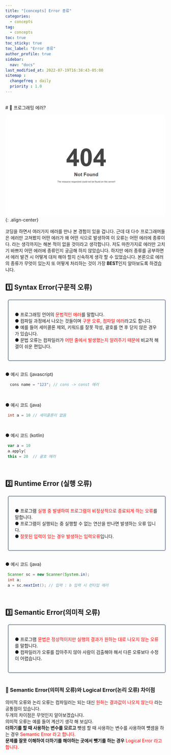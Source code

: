 ```yaml
---
title: "[concepts] Error 종류"
categories:
  - concepts
tag: 
  - concepts
toc: true
toc_sticky: true
toc_label: "Error 종류"
author_profile: true
sidebar:
  nav: "docs"
last_modified_at: 2022-07-19T16:38:43-05:00
sitemap :
  changefreq : daily
  priority : 1.0
---
```

<style>
.rcorners {
  border-radius: 5px;
  border: 2px solid lightslategrey;
  padding: 20px 20px;
  margin-left: 0.5rem;
  width: auto; /* Making auto-sizable width */
  height: auto;
}
</style>
<br>
# 🔎 프로그래밍 에러?

![images](/assets/post/2022-07-19-programming-error/DEFINICIONES.-ERROR-404.jpg){: .align-center}
<br>
<br>
코딩을 하면서 여러가지 에러를 만나 본 경험이 있을 겁니다. 근데 대 다수 프로그래머들은 에러만 고쳐봤지 어떤 에러가 왜 어떤 식으로 발생하여 이 오류는 어떤 에러에 종류이다. 라는 생각까지는 해본 적이 없을
것이라고 생각합니다. 저도 마찬가지로 에러만 고치기 바쁘지 어떤 에러에 종류인지 궁금해 하지 않았습니다. 하지만 에러 종류를 공부하면서 에러 발견 시 어떻게 대처 해야 할지 신속하게 생각 할 수 있었습니다. 본론으로
에러의 종류가 무엇이 있는지 또 어떻게 처리하는 것이 가장 **BEST**인지 알아보도록 하겠습니다.

## 1️⃣ Syntax Error(구문적 오류)

<div class="rcorners">

● 프로그래밍 언어의 <span style="color: red">문법적인 에러</span>를 말합니다.
<br>
● 컴파일 과정에서 나오는 것들이며 <span style="color: red">구문 오류, 컴파일 에러</span>라고도 합니다.
<br>
● 예를 들어 세미콜론 제외, 키워드를 잘못 작성, 괄호를 연 후 닫지 않은 경우가 있습니다.
<br>
● 문법 오류는 컴파일러가 <span style="color: red">어떤 줄에서 발생했는지 알려주기 때문에</span> 비교적 해결이 쉬운 편입니다.
</div>
<br>

● 예시 코드 (javascript)
``` javascript
  cons name = "123"; // cons -> const 에러
```
<br>

● 예시 코드 (java)
``` java
 int a = 10 // 세미콜론이 없음
```
<br>

● 예시 코드 (kotlin)
``` kotlin
 var a = 10
 a.apply{
 this = 20  // 괄호 에러
```
<br>

## 2️⃣ Runtime Error (실행 오류)

<div class="rcorners">

● 프로그램 <span style="color: red">실행 중 발생하여 프로그램이 비정상적으로 종료되게 하는 오류</span>를 말합니다.
<br>
● 프로그램이 실행되는 중 실행할 수 없는 연산을 만나면 발생하는 오류 입니다.
<br>
● <span style="color: red">잘못된 입력이 있는 경우 발생하는 입력오류</span>입니다.
</div>

<br>

● 예시 코드 (java)

``` java
 Scanner sc = new Scanner(System.in);
 int a;
 a = sc.nextInt(); // 입력 : b 입력 시 런타입 에러
```
<br>

## 3️⃣ Semantic Error(의미적 오류)

<div class="rcorners">

● 프로그램 <span style="color: red">문법은 정상적이지만 실행의 결과가 원하는 대로 나오지 않는 오류</span>를 말합니다.
<br>
● 컴파일러가 오류를 잡아주지 않아 사람이 검출해야 해서 다른 오류보다 수정이 어렵습니다.
</div>
<br>

### 🔎 Semantic Error(의미적 오류)와 Logical Error(논리 오류) 차이점
의미적 오류와 논리 오류는 컴파일러는 되는 대신 <span style="color: red">원하는 결과값이 나오지 않는다 </span> 라는 공통점이 있습니다.
<br>
두개의 차이점은 무엇인지 알아보겠습니다. 
<br>
의미적 오류는 예를 들어 계산기 생각 해 보십다. 
<br>__더하기를 할 때 사용하는 변수를 모르고__ 뺏셈 할 때 사용하는 변수를 사용하여 뻇셈을 하는 경우 <span style="color: red">Semantic Error 라고 합니다.</span>
<br>__문제를 잘못 이해하여 더하기를 해야하는 곳에서 뺏기를 하는 경우__ <span style="color: red">Logical Error 라고 합니다.</span>